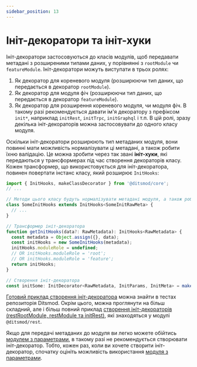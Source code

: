 ```yaml
---
sidebar_position: 13
---
```


# Ініт-декоратори та ініт-хуки

Ініт-декоратори застосовуються до класів модулів, щоб передавати метадані з розширеними типами даних, у порівнянні з `rootModule` чи `featureModule`. Ініт-декоратори можуть виступати в трьох ролях:

1. Як декоратор для кореневого модуля (розширюючи тип даних, що передається в декоратор `rootModule`).
2. Як декоратор для модуля фіч (розширюючи тип даних, що передається в декоратор `featureModule`).
3. Як декоратор для розширення кореневого модуля, чи модуля фіч. В такому разі рекомендується давати ім'я декоратору з префіксом `init*`, наприклад `initRest`, `initTrpc`, `initGraphql` і т.п. В цій ролі, зразу декілька ініт-декораторів можна застосовувати до одного класу модуля.

Оскільки ініт-декоратори розширюють тип метаданих модуля, вони повинні мати можливість нормалізувати ці метадані, а також робити їхню валідацію. Це можна зробити через так звані **ініт-хуки**, які передаються у трансформерах під час створення декораторів класу. Кожен трансформер, що використовується для ініт-декоратора, повинен повертати інстанс класу, який розширює `InitHooks`:

```ts {12,16}
import { InitHooks, makeClassDecorator } from '@ditsmod/core';
// ...

// Методи цього класу будуть нормалізувати метадані модуля, а також робитимуть їхню валідацію
class SomeInitHooks extends InitHooks<SomeInitRawMeta> {
  // ...
}

// Трансформер ініт-декоратора
function getInitHooks(data?: RawMetadata): InitHooks<RawMetadata> {
  const metadata = Object.assign({}, data);
  const initHooks = new SomeInitHooks(metadata);
  initHooks.moduleRole = undefined;
  // OR initHooks.moduleRole = 'root';
  // OR initHooks.moduleRole = 'feature';
  return initHooks;
}

// Створення ініт-декоратора
const initSome: InitDecorator<RawMetadata, InitParams, InitMeta> = makeClassDecorator(getInitHooks);
```

[Готовий приклад створення ініт-декоратора][2] можна знайти в тестах репозиторія Ditsmod. Окрім цього, можна проглянути на більш складний, але і більш повний приклад [створення ініт-декораторів (restRootModule, restModule та initRest)][3], які знаходяться у модулі `@ditsmod/rest`.

Якщо для передачі метаданих до модуля ви легко можете обійтись [модулем з параметрами][1], в такому разі не рекомендується створювати ініт-декоратор. Тобто, кожен раз, коли ви хочете створити ініт-декоратор, спочатку оцініть можливість використання [модуля з параметрами][1].

[1]: /developer-guides/exports-and-imports/#ModuleWithParams
[2]: https://github.com/ditsmod/ditsmod/blob/168a9fe0712b5bedc5649908c4ada5158c956174/packages/core/src/init/module-normalizer.spec.ts#L282-L475
[3]: https://github.com/ditsmod/ditsmod/blob/168a9fe0712b5bedc5649908c4ada5158c956174/packages/rest/src/decorators/rest-init-hooks-and-metadata.ts
